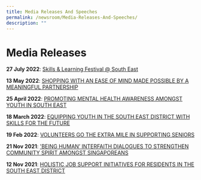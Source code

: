 ```yaml
---
title: Media Releases And Speeches
permalink: /newsroom/Media-Releases-And-Speeches/
description: ""
---
```

Media Releases 
=
**27 July 2022**:
[Skills & Learning Festival @ South East]([](/files/Media%20Advisory%20for%20Skills%20&%20Learning%20Festival%20@%20South%20East%202022.pdf))

**13 May 2022**: 
[SHOPPING WITH AN EASE OF MIND MADE POSSIBLE BY A MEANINGFUL PARTNERSHIP](/files/MEDIA%20RELEASE%20-%20SHOPPING%20WITH%20AN%20EASE%20OF%20MIND%20MADE%20POSSIBLE%20BY%20A%20MEANINGFUL%20PARTNERSHIP.pdf)

**25 April 2022**:
[PROMOTING MENTAL HEALTH AWARENESS AMONGST YOUTH IN SOUTH EAST](/files/Media%20Release%20for%20Launch%20of%20The%20Light%20Within%20(Mental%20Wellness%20Digital%20Series).pdf)

**18 March 2022**:
[ EQUIPPING YOUTH IN THE SOUTH EAST DISTRICT WITH SKILLS FOR THE FUTURE](/files/Media%20Release%20for%20South%20East%20CDC's%20Trade%20Skills%20Introductory%20Series.pdf)

**19 Feb 2022**:
[ VOLUNTEERS GO THE EXTRA MILE IN SUPPORTING SENIORS](/files/Media%20Release%20for%20Neighbours%20for%20Active%20Living%20–%20Volunteers’%20Appreciation%20Day%202022.pdf)
 

**21 Nov 2021**:
['BEING HUMAN’ INTERFAITH DIALOGUES TO STRENGTHEN COMMUNITY SPIRIT AMONGST SINGAPOREANS](/files/20112021%20Media%20Release%20for%20Being%20Human%20Interfaith%20Dialogues.pdf)

 
**12 Nov 2021**:
[HOLISTIC JOB SUPPORT INITIATIVES FOR RESIDENTS IN THE SOUTH EAST DISTRICT ](/files/Media%20Release%20for%20Holistic%20Job%20Support%20Initiatives%20For%20Residents%20in%20the%20South%20East%20District.pdf)